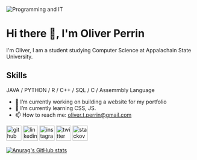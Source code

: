 ![Programming and IT](https://pbs.twimg.com/profile_banners/1445558177316044805/1693629711/1500x500)

# Hi there 👋, I'm Oliver Perrin

I'm Oliver, I am a student studying Computer Science at Appalachain State University.

## Skills
JAVA / PYTHON / R / C++ / SQL / C / Assemmbly Language

- 🔭 I’m currently working on building a website for my portfolio 
- 🌱 I’m currently learning CSS, JS.
- 📫 How to reach me: oliver.t.perrin@gmail.com 


[<img src='https://cdn.jsdelivr.net/npm/simple-icons@3.0.1/icons/github.svg' alt='github' height='40'>](https://github.com/OliverPerrin)  [<img src='https://cdn.jsdelivr.net/npm/simple-icons@3.0.1/icons/linkedin.svg' alt='linkedin' height='40'>](https://www.linkedin.com/in/oliver-perrin/)  [<img src='https://cdn.jsdelivr.net/npm/simple-icons@3.0.1/icons/instagram.svg' alt='instagram' height='40'>](https://www.instagram.com/operrin_5/)  [<img src='https://cdn.jsdelivr.net/npm/simple-icons@3.0.1/icons/twitter.svg' alt='twitter' height='40'>](https://twitter.com/OPerrin4)  [<img src='https://cdn.jsdelivr.net/npm/simple-icons@3.0.1/icons/stackoverflow.svg' alt='stackoverflow' height='40'>](https://stackoverflow.com/users/oliver-perrin)  



[![Anurag's GitHub stats](https://github-readme-stats.vercel.app/api?username=OliverPerrin)](https://github.com/anuraghazra/github-readme-stats)

